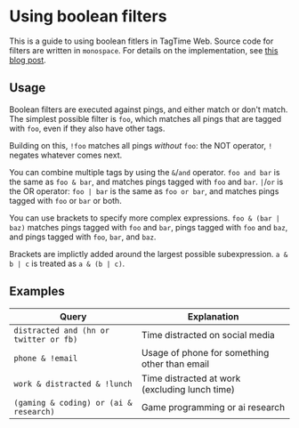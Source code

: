 # Using boolean filters

This is a guide to using boolean fitlers in TagTime Web. Source code for filters are written in `monospace`. For details on the implementation, see [this blog post](https://smitop.com/post/ttw-boolean/).

## Usage

Boolean filters are executed against pings, and either match or don't match. The simplest possible filter is `foo`, which matches all pings that are tagged with `foo`, even if they also have other tags.

Building on this, `!foo` matches all pings *without* `foo`: the NOT operator, `!` negates whatever comes next.

You can combine multiple tags by using the `&`/`and` operator. `foo and bar` is the same as `foo & bar`, and matches pings tagged with `foo` and `bar`. `|`/`or` is the OR operator: `foo | bar` is the same as `foo or bar`, and matches pings tagged with `foo` or `bar` or both.

You can use brackets to specify more complex expressions. `foo & (bar | baz)` matches pings tagged with `foo` and `bar`, pings tagged with `foo` and `baz`, and pings tagged with `foo`, `bar`, and `baz`.

Brackets are implictly added around the largest possible subexpression. `a & b | c` is treated as `a & (b | c)`.

## Examples

| Query                                  | Explanation                                    |
|----------------------------------------|------------------------------------------------|
| `distracted and (hn or twitter or fb)` | Time distracted on social media                |
| `phone & !email`                       | Usage of phone for something other than email  |
| `work & distracted & !lunch`           | Time distracted at work (excluding lunch time) |
| `(gaming & coding) or (ai & research)` | Game programming or ai research                |

